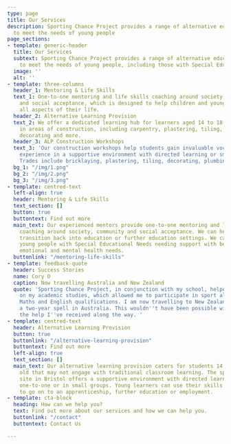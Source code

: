 ```yaml
---
type: page
title: Our Services
description: Sporting Chance Project provides a range of alternative education services
  to meet the needs of young people
page_sections:
- template: generic-header
  title: Our Services
  subtext: Sporting Chance Project provides a range of alternative education services
    to meet the needs of young people, including those with Special Educational Needs
  image: ''
  alt: ''
- template: three-columns
  header_1: Mentoring & Life Skills
  text_1: One-to-one mentoring and life skills coaching around society, community
    and social acceptance, which is designed to help children and young people manage
    all aspects of their life.
  header_2: Alternative Learning Provision
  text_2: We offer a dedicated learning hub for learners aged 14 to 18 to gain skills
    in areas of construction, including carpentry, plastering, tiling, bricklaying,
    decorating and more.
  header_3: ALP Construction Workshops
  text_3: 'Our construction workshops help students gain invaluable vocational hands-on
    experience in a supportive environment with directed learning or small groups.
    Trades include bricklaying, plastering, tiling, decorating, plumbing and more. '
  bg_1: "/img/1.png"
  bg_2: "/img/2.png"
  bg_3: "/img/3.png"
- template: centred-text
  left-align: true
  header: Mentoring & Life Skills
  text_section: []
  button: true
  buttontext: Find out more
  main_text: Our experienced mentors provide one-to-one mentoring and life skills
    coaching around society, community and social acceptance. We can help young people
    transition back into education or further education settings. We can also support
    young people with Special Educational Needs needing support with behaviour, social,
    emotional and mental health needs.
  buttonlink: "/mentoring-life-skills"
- template: feedback-quote
  header: Success Stories
  name: Cory O
  caption: Now travelling Australia and New Zealand
  quote: 'Sporting Chance Project, in conjunction with my school, helped me to focus
    on my academic studies, which allowed me to participate in sport alongside my
    Maths and English qualifications. I am now travelling to New Zealand following
    a two-year spell in Australia. This wouldn''t have been possible without all of
    the help I''ve received along the way. '
- template: centred-text
  header: Alternative Learning Provision
  button: true
  buttonlink: "/alternative-learning-provision"
  buttontext: Find out more
  left-align: true
  text_section: []
  main_text: Our alternative learning provision caters for students 14 to 18 years
    old that may not engage with traditional classroom learning. The specialist education
    site in Bristol offers a supportive environment with directed learning provided
    one-to-one or in small groups. Young learners can use their skills and qualification
    to go on to an apprenticeship, further education or employment.
- template: cta-block
  heading: How can we help you?
  text: Find out more about our services and how we can help you.
  buttonlink: "/contact"
  buttontext: Contact Us

---
```

